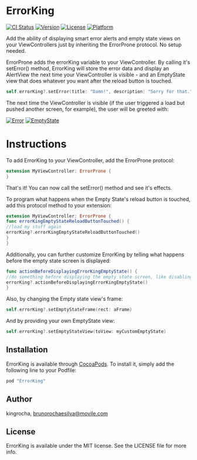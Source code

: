# ErrorKing

[![CI Status](http://img.shields.io/travis/bruno-rocha-movile/ErrorKing.svg?style=flat)](https://travis-ci.org/bruno-rocha-movile/ErrorKing)
[![Version](https://img.shields.io/cocoapods/v/ErrorKing.svg?style=flat)](http://cocoapods.org/pods/ErrorKing)
[![License](https://img.shields.io/cocoapods/l/ErrorKing.svg?style=flat)](http://cocoapods.org/pods/ErrorKing)
[![Platform](https://img.shields.io/cocoapods/p/ErrorKing.svg?style=flat)](http://cocoapods.org/pods/ErrorKing)

Add the ability of displaying smart error alerts and empty state views on your ViewControllers just by inheriting the ErrorProne protocol. No setup needed.

ErrorProne adds the errorKing variable to your ViewController. By calling it's setError() method, ErrorKing will store the error data and display an AlertView the next time your ViewController is visible - and an EmptyState view that does whatever you want after the reload button is touched.

```swift
self.errorKing?.setError(title: "Damn!", description: "Sorry for that.", emptyStateText: "Something happened :(")
```

The next time the ViewController is visible (if the user triggered a load but pushed another screen, for example), the user will be greeted with:

[![Error](http://i.imgur.com/VloOTJY.png)](http://cocoapods.org/pods/ErrorKing)
[![EmptyState](http://i.imgur.com/vQV99sP.png)](http://cocoapods.org/pods/ErrorKing)

# Instructions
To add ErrorKing to your ViewController, add the ErrorProne protocol:

```swift
extension MyViewController: ErrorProne {
}
```

That's it! You can now call the setError() method and see it's effects.

To program what happens when the Empty State's reload button is touched, add this protocol method to your extension:

```swift
extension MyViewController: ErrorProne {
func errorKingEmptyStateReloadButtonTouched() {
//load my stuff again
errorKing?.errorKingEmptyStateReloadButtonTouched()
}
}
```

Additionally, you can further customize ErrorKing by telling what happens before the empty state screen is displayed:

```swift
func actionBeforeDisplayingErrorKingEmptyState() {
//do something before displaying the empty state screen, like disabling your tableView's scrolling
errorKing?.actionBeforeDisplayingErrorKingEmptyState()
}
```

Also, by changing the Empty state view's frame:

```swift
self.errorKing?.setEmptyStateFrame(rect: aFrame)
```

And by providing your own EmptyState view:

```swift
self.errorKing?.setEmptyStateView(toView: myCustomEmptyState)
```

## Installation

ErrorKing is available through [CocoaPods](http://cocoapods.org). To install
it, simply add the following line to your Podfile:

```ruby
pod "ErrorKing"
```

## Author

kingrocha, brunorochaesilva@movile.com

## License

ErrorKing is available under the MIT license. See the LICENSE file for more info.
